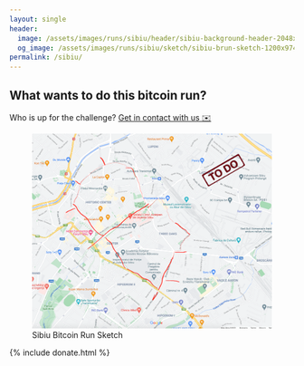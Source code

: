 ```yaml
---
layout: single
header:
  image: /assets/images/runs/sibiu/header/sibiu-background-header-2048x900.png
  og_image: /assets/images/runs/sibiu/sketch/sibiu-brun-sketch-1200x974.png
permalink: /sibiu/
---
```


## What wants to do this bitcoin run?

Who is up for the challenge? [Get in contact with us ✉️](mailto:ama@codepedia.org)
 
 <figure class="image">
   <a href="/assets/images/runs/sibiu/sketch/sibiu-brun-sketch-1200x974.png">
     <img src="/assets/images/runs/sibiu/sketch/sibiu-brun-sketch-1200x974.png" alt="Sibiu Bitcoin Run Sketch">
   </a>
   <figcaption>Sibiu Bitcoin Run Sketch</figcaption>
 </figure> 
 

{% include donate.html %}  
  
  
